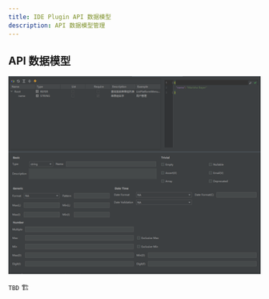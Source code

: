 ```yaml
---
title: IDE Plugin API 数据模型
description: API 数据模型管理
---
```


## API 数据模型

![Api Component](../public/image/idea/006_component_01.png)

`TBD` 🏗️
